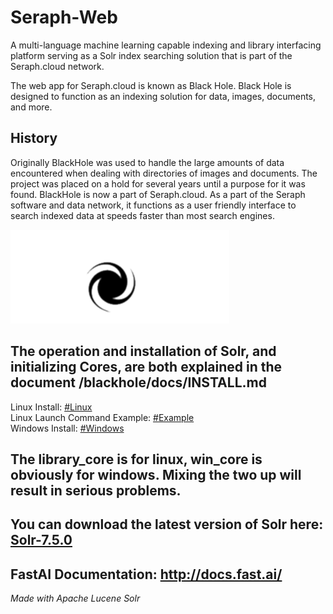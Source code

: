# Seraph-Web

A multi-language machine learning capable indexing and library interfacing platform serving as a Solr index searching solution that is part of the Seraph.cloud network.

The web app for Seraph.cloud is known as Black Hole. Black Hole is designed to function as an indexing solution for data, images, documents, and more.

## History

Originally BlackHole was used to handle the large amounts of data encountered when dealing with directories of images and documents. The project was placed on a hold for several years until a purpose for it was found. BlackHole is now a part of Seraph.cloud. As a part of the Seraph software and data network, it functions as a user friendly interface to search indexed data at speeds faster than most search engines.

![](images/blackhole.png)<br>

## The operation and installation of Solr, and initializing Cores, are both explained in the document /blackhole/docs/INSTALL.md

Linux Install: [#Linux](docs/INSTALL.md#ubuntudebian-other-apt-ready-distributions-of-linux)<br>
Linux Launch Command Example: [#Example](docs/INSTALL.md#example)<br>
Windows Install: [#Windows](docs/INSTALL.md#windows-windows-server)

## The library_core is for linux, win_core is obviously for windows. Mixing the two up will result in serious problems.

## You can download the latest version of Solr here: [Solr-7.5.0](http://apache.claz.org/lucene/solr/)

## FastAI Documentation: <http://docs.fast.ai/>

_Made with Apache Lucene Solr_<br>
